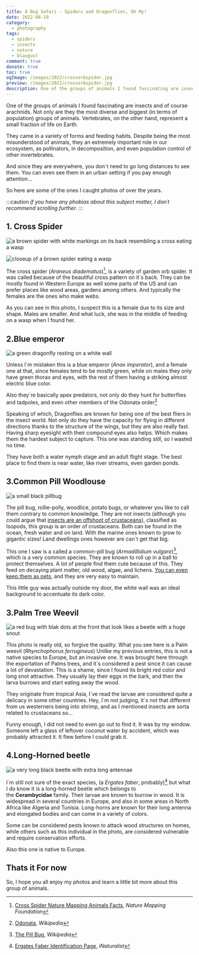 ```yaml
---
title: A Bug Safari - Spiders and Dragonflies, Oh My!
date: 2022-08-19
category:
  - photography
tags:
  - spiders
  - insects
  - nature
  - blaugust
comment: true
donate: true
toc: true
ogImage: /images/2022/crossorbspider.jpg
preview: /images/2022/crossorbspider.jpg
description: One of the groups of animals I found fascinating are insects and of course arachnids. Here´s some of the caught I manage to see in the wild over the years.
---
```


One of the groups of animals I found fascinating are insects and of course arachnids. Not only are they the most diverse and biggest (in terms of population) groups of animals. Vertebrates, on the other hand, represent a small fraction of life on Earth.

They came in a variety of forms and feeding habits. Despite being the most misunderstood of animals, they an extremely important role in our ecosystem, as pollinators, in decomposition, and even population control of other invertebrates.

And since they are everywhere, you don´t need to go long distances to see them. You can even see them in an urban setting if you pay enough attention...

So here are some of the ones I caught photos of over the years.

:::caution
*if you have any phobias about this subject matter, I don´t recommend scrolling further.*
:::



## 1. Cross Spider


![a brown spider with white markings on its back resembling a cross eating a wasp](/images/2022/crossorbspider.jpg)


![closeup of a brown spider eating a wasp](/images/2022/crossorbspiderwasp.jpg)



The cross spider (*Araneus diadematus*)[^1], is a variety of garden orb spider. It was called because of the beautiful cross pattern on it´s back. They can be mostly found in Western Europe as well some parts of the US and can prefer places like wood areas, gardens among others. And typically the females are the ones who make webs.

As you can see in this photo, I suspect this is a female due to its size and shape. Males are smaller. And what luck, she was in the middle of feeding on a wasp when I found her.

## 2.Blue emperor


![a green dragonfly resting on a white wall](/images/2022/greendragonfly.jpg)


Unless I´m mistaken this is a blue emperor (*Anax imperator*), and a female one at that, since females tend to be mostly green, while on males they only have green thorax and eyes, with the rest of them having a striking almost electric blue color.

Also they´re basically apex predators, not only do they hunt for butterflies and tadpoles, and even other members of the Odonata order[^2]

Speaking of which, Dragonflies are known for being one of the best fliers in the insect world. Not only do they have the capacity for flying in different directions thanks to the structure of the wings, but they are also really fast. Having sharp eyesight with their compound eyes also helps. Which makes them the hardest subject to capture. This one was standing still, so I wasted no time.

They have both a water nymph stage and an adult flight stage. The best place to find them is near water, like river streams, even garden ponds.

## 3.Common Pill Woodlouse


![a small black pillbug](/images/2022/blackpillbug.jpg)

The pill bug, rollie-polly, woodlice, potato bugs, or whatever you like to call them contrary to common knowledge. They are not insects (although you could argue that [insects are an offshoot of crustaceans](https://www.nature.com/articles/nature08742)), classified as Isopods, this group is an order of crustaceans. Both can be found in the ocean, fresh water and on land. With the marine ones known to grow to gigantic sizes! Land dwellings ones however are can´t get that big.

This one I saw is a called a common-pill bug (*Armadillidium vulgare*)[^3], which is a very common species. They are known to roll up in a ball to protect themselves. A lot of people find them cute because of this. They feed on decaying plant matter, old wood, algae, and lichens. [You can even keep them as pets,](https://www.neherpetoculture.com/isopodcare) and they are very easy to maintain.

This little guy was actually outside my door, the white wall was an ideal background to accentuate its dark color.

## 3.Palm Tree Weevil


![a red  bug with blak dots at the front that look likes a beetle with a huge snout](/images/2022/redweevil.jpg)

This photo is really old, so forgive the quality. What you see here is a Palm weevil (*Rhynchophorus ferrugineus*) Unlike my previous entries, this is not a native species to Europe, but an invasive one. It was brought here through the exportation of Palms trees, and it´s considered a pest since it can cause a lot of devastation. This is a shame, since I found its bright red color and long snot attractive. They usually lay their eggs in the bark, and then the larva burrows and start eating away the wood.

They originate from tropical Asia, I´ve read the larvae are considered quite a delicacy in some other countries. Hey, I´m not judging, it´s not that different from us westerners being into shrimp, and as I mentioned insects are sorta related to crustaceans so...

Funny enough, I did not need to even go out to find it. It was by my window. Someone left a glass of leftover coconut water by accident, which was probably attracted it. It flew before I could grab it.

## 4.Long-Horned beetle


![a very long black beetle with extra long antennae ](/images/2022/blacklonghornbeetle.jpg)

I´m still not sure of the exact species, (a *Ergates faber*, probably)[^4] but what I do know it is a long-horned beetle which belongs to the **Cerambycidae** family. Their larvae are known to burrow in wood. It is widespread in several countries in Europe, and also in some areas in North Africa like Algeria and Tunisia. Long-horns are known for their long antenna and elongated bodies and can come in a variety of colors.

Some can be considered pests known to attack wood structures on homes, while others such as this individual in the photo, are considered vulnerable and require conservation efforts.

Also this one is native to Europe.

## Thats it For now

So, I hope you all enjoy my photos and learn a little bit more about this group of animals.



[^1]: [Cross Spider Nature Mapping Animals Facts](http://naturemappingfoundation.org/natmap/facts/cross_spider_712.html), *Nature Mapping Foundation*

[^2]: [Odonata](https://en.wikipedia.org/wiki/Odonata), *Wikipedia*

[^3]: [The Pill Bug](https://en.wikipedia.org/wiki/Armadillidium_vulgare), *Wikipedia*

[^4]: [Ergates Faber Identification Page](https://www.inaturalist.org/taxa/341066-Ergates-faber), *iNaturalist*